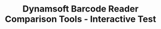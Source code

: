 ---
layout: default-layout
title: Dynamsoft Barcode Reader Comparison Tools - Interactive Test
description: This page shows Dynamsoft Barcode Reader Comparison Tools - Interactive Test.
keywords: interactive test, comparison tools
needAutoGenerateSidebar: false
---